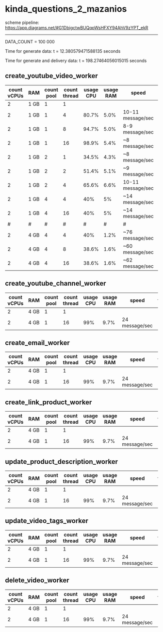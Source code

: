 # kinda_questions_2_mazanios

scheme pipeline: https://app.diagrams.net/#G1DbigctwBUQqpWsHFXY94AhV9zYPT_ekR

------------------------------------------------------------------------------------------------------------------
                                                                                        
                                                                                        
DATA_COUNT = 100 000

Time for generate data: t = 12.380579471588135 seconds

Time for generate and delivery data: t = 198.27464056015015 seconds

## create_youtube_video_worker
count vCPUs | RAM | count pool | count thread | usage CPU | usage RAM | speed | time 
--- | --- | --- | --- | --- | --- | --- | ---
| 2 | 1 GB | 1 | 1 |  | | | 
| 2 | 1 GB | 1 | 4 | 80.7% | 5.0% | 10-11 message/sec| ~2 hour
| 2 | 1 GB | 1 | 8 | 94.7% | 5.0% | 8-9 message/sec | ~2.2 hour
| 2 | 1 GB | 1 | 16 | 98.9% | 5.4% | ~8 message/sec | ~2.2 hour
| 2 | 1 GB | 2 | 1 | 34.5% | 4.3% | ~8 message/sec | ~2.2 hour
| 2 | 1 GB | 2 | 2 | 51.4% | 5.1% | ~9 message/sec | ~2.2 hour
| 2 | 1 GB | 2 | 4 | 65.6% | 6.6% | 10-11 message/sec | 2 hour
| 2 | 1 GB | 4 | 4 | 40% | 5% | ~14 message/sec | ~1.8 hour
| 2 | 1 GB | 4 | 16 | 40% | 5% | ~14 message/sec | ~1.8 hour
|#|#|#|#|#|#|#|#|
| 2 | 4 GB | 4 | 4 | 40% | 1.2% | ~76 message/sec | ~0.4 hour
| 2 | 4 GB | 4 | 8 | 38.6% | 1.6% | ~60 message/sec | ~0.4 hour
| 2 | 4 GB | 4 | 16 | 38.6% | 1.6% | ~62 message/sec | ~0.4 hour

## create_youtube_channel_worker
count vCPUs | RAM | count pool | count thread | usage CPU | usage RAM | speed | time 
--- | --- | --- | --- | --- | --- | --- | ---
| 2 | 4 GB | 1 | 1
| 2 | 4 GB | 1 | 16 | 99% | 9.7% | 24 message/sec | 

## create_email_worker
count vCPUs | RAM | count pool | count thread | usage CPU | usage RAM | speed | time 
--- | --- | --- | --- | --- | --- | --- | ---
| 2 | 4 GB | 1 | 1
| 2 | 4 GB | 1 | 16 | 99% | 9.7% | 24 message/sec | 

## create_link_product_worker
count vCPUs | RAM | count pool | count thread | usage CPU | usage RAM | speed | time 
--- | --- | --- | --- | --- | --- | --- | ---
| 2 | 4 GB | 1 | 1
| 2 | 4 GB | 1 | 16 | 99% | 9.7% | 24 message/sec | 

## update_product_description_worker
count vCPUs | RAM | count pool | count thread | usage CPU | usage RAM | speed | time 
--- | --- | --- | --- | --- | --- | --- | ---
| 2 | 4 GB | 1 | 1
| 2 | 4 GB | 1 | 16 | 99% | 9.7% | 24 message/sec | 

## update_video_tags_worker
count vCPUs | RAM | count pool | count thread | usage CPU | usage RAM | speed | time 
--- | --- | --- | --- | --- | --- | --- | ---
| 2 | 4 GB | 1 | 1
| 2 | 4 GB | 1 | 16 | 99% | 9.7% | 24 message/sec | 

## delete_video_worker
count vCPUs | RAM | count pool | count thread | usage CPU | usage RAM | speed | time 
--- | --- | --- | --- | --- | --- | --- | ---
| 2 | 4 GB | 1 | 1
| 2 | 4 GB | 1 | 16 | 99% | 9.7% | 24 message/sec | 

